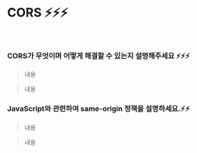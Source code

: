 # CORS ⚡️⚡️⚡️

<br/>

### CORS가 무엇이며 어떻게 해결할 수 있는지 설명해주세요 ⚡️⚡️⚡️

> 내용

> 내용

### JavaScript와 관련하여 same-origin 정책을 설명하세요.⚡️⚡️

> 내용

> 내용
